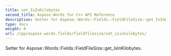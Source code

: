 ```yaml
---
title: set_IsInKilobytes
second_title: Aspose.Words for C++ API Reference
description: Setter for Aspose::Words::Fields::FieldFileSize::get_IsInKilobytes. 
type: docs
weight: 0
url: /cpp/aspose.words.fields/fieldfilesize/set_isinkilobytes/
---
```


Setter for Aspose::Words::Fields::FieldFileSize::get_IsInKilobytes. 

